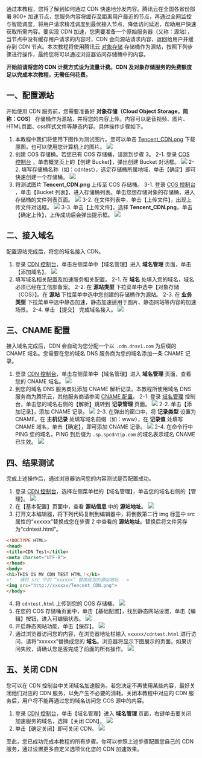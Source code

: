 通过本教程，您将了解到如何通过 CDN 快速地分发内容。腾讯云在全国各省份部署 800+ 加速节点，您服务内容将缓存至距离用户最近的节点，再通过全网监控与智能调度，将用户请求精准调度到最优接入节点，降低访问延迟，帮助用户快速获取所需内容。要实现 CDN 加速，您需要准备一个原始服务器（又称：源站），当节点中没有缓存用户请求的内容时，CDN 会向源站请求内容，返回给用户并缓存到 CDN 节点。本次教程将使用腾讯云 [对象存储](https://www.qcloud.com/product/cos) 存储桶作为源站，按照下列步骤进行操作，最终您将可以通过浏览器访问存储桶中的内容。

**开始前请将您的 CDN 计费方式设为流量计费。CDN 及对象存储服务的免费额度足以完成本次教程，无需任何花费。**

## 一、配置源站
开始使用 CDN 服务前，您需要准备好 **对象存储（Cloud Object Storage，简称：COS）** 存储桶作为源站，并将您的内容上传。内容可以是音视频、图片、HTML页面、css样式文件等静态内容。具体操作步骤如下。
1. 本教程中我们将使用下图作为测试图片。您可以单击 [Tencent_CDN.png](http://cdntest-1253833564.cosgz.myqcloud.com/Tencent_CDN.png) 下载原图，也可以使用您计算机上的图片。
![](https://mc.qcloudimg.com/static/img/975e127f832bf943b5b0575d96c9d160/Tencent_CDN.png)
2. 创建 COS 存储桶。若您已有 COS 存储桶，请跳到步骤 3。
	2-1. 登录 [COS 控制台](https://console.qcloud.com/cos4) ，单击概览页上的【创建 Bucket】，弹出创建 Bucket 对话框。
	![](https://mc.qcloudimg.com/static/img/94a92b09d6dd58e9de2e9a3c8a3c3586/image.png)
	2-2. 填写存储桶名称（如：cdntest），选定存储桶所属地域，单击【确定】即可快速创建一个存储桶。
	![](https://mc.qcloudimg.com/static/img/2da55897ed9666300bb2a0eeacdb0ea6/create_bucket.png)
3. 将测试图片 **Tencent_CDN.png** 上传至 COS 存储桶。
	3-1. 登录 [COS 控制台](https://console.qcloud.com/cos4) ，单击【Bucket 列表】，进入存储桶列表。单击您想存储对象的存储桶，进入存储桶的文件列表页面。
	![](https://mc.qcloudimg.com/static/img/ddbbd04cea224839ec026ca11c2ea56c/bucket_list.png)
	3-2. 在文件列表中，单击【上传文件】，出现上传文件对话框。
	![](https://mc.qcloudimg.com/static/img/78b365fd883bfd6231a65c3f9d935166/upload_file.png)
	3-3. 单击【上传文件】，选择 **Tencent_CDN.png**，单击【确定上传】，上传成功后会弹出提示框。
	![](https://mc.qcloudimg.com/static/img/ca01c8ea5c1032e067ba572e5360953a/select_file.png)

## 二、接入域名
配置源站完成后，将您的域名接入 CDN。
1. 登录 [CDN 控制台](https://console.qcloud.com/cdn)，单击左侧菜单中【域名管理】进入 **域名管理** 页面，单击【添加域名】。
![](https://mc.qcloudimg.com/static/img/e68a96fa42843fa13f58afc7ba15e2fe/add_host.png)
2. 填写域名相关配置及加速服务相关配置。
	2-1. 在 **域名** 处填入您的域名，域名必须已经在工信部备案。
	2-2. 在 **源站类型** 下拉菜单中选中【对象存储（COS）】。在 **源站** 下拉菜单中选中您创建的存储桶作为源站。 
	2-3. 在 **业务类型** 下拉菜单中选中静态加速，静态加速适用于图片、静态网站等内容的加速场景。
	2-4. 单击 【提交】 完成域名接入。
	![](https://mc.qcloudimg.com/static/img/7662acc676fa17f306712da17f75b7de/add_domain.png)

## 三、CNAME 配置
接入域名完成后，CDN 会自动为您分配一个以 ```.cdn.dnsv1.com``` 为后缀的 CNAME 域名。您需要在您的域名 DNS 服务商为您的域名添加一条 CNAME 记录。
1. 登录 [CDN 控制台](https://console.qcloud.com/cdn)，单击左侧菜单中【域名管理】进入 **域名管理** 页面，查看您的 CNAME 域名。
![](https://mc.qcloudimg.com/static/img/39bf233c5145c1f1c64bfa2c628c6019/check_cname.png)
2. 到您的域名 DNS 服务商处添加 CNAME 解析记录。本教程所使用域名 DNS 服务商为腾讯云，其他服务商请参阅 [CNAME 配置](https://www.qcloud.com/document/product/228/3121)。
	2-1. 登录 [域名管理](https://console.qcloud.com/domain) 控制台，单击您的域名右侧的【解析】跳转到 **记录管理** 页面。
	![](https://mc.qcloudimg.com/static/img/d736722a9a2f0788f55c3ea10320baab/mydomain.png)
	2-2. 单击【添加记录】，添加 CNAME 记录。
	![](https://mc.qcloudimg.com/static/img/280a9f09e37eeb5938a8b10b7e671b9c/add_record.png)
	2-3. 在弹出的窗口中，将 **记录类型** 设置为 CNAME，在 **主机记录** 处填写域名前缀（如：www），在 **记录值** 处填写 CNAME 域名，单击【确定】，即可添加 CNAME 记录。
	![](https://mc.qcloudimg.com/static/img/398f272e255e7645c7a170c483a29f68/record_info.png)
	2-4. 在命令行中 PING 您的域名，PING 到后缀为 ```.sp.spcdntip.com``` 的域名表示域名 CNAME 已生效。
	![](https://mc.qcloudimg.com/static/img/6935d942002b83117157028b6dbad46c/ping.png)


## 四、结果测试
完成上述操作后，通过浏览器访问您的内容测试是否配置成功。
1. 登录 [CDN 控制台](https://console.qcloud.com/cdn)，选择左侧菜单栏的【域名管理】，单击您的域名右侧的【管理】。
![](https://mc.qcloudimg.com/static/img/064a6808d098beea397e55b6e776194d/domain_manage.png)
2. 在【基本配置】页面中，查看 **源站信息** 中的 **源站地址**。
![](https://mc.qcloudimg.com/static/img/72392441874862aa65307d4214af1ec8/host_info.png)
3. 打开文本编辑器，将下列代码复制到编辑器中，将倒数第二行 img 标签中 src 属性的“xxxxxx”替换成您在步骤 2 中查看的 **源站地址**。替换后将文件另存为“cdntest.html”。
``` HTML
<!DOCTYPE HTML>
<head>
<title>CDN Test</title>
<meta charset="UTF-8">
</head>
<body>
<h1>THIS IS MY CDN TEST HTML！</h1>
<!-- 请将 src 中的 “xxxxxx” 替换成您的源站地址 -->
<img src="http://xxxxxx/Tencent_CDN.png">
</body>
```
4. 将 ```cdntest.html``` 上传到您的 COS 存储桶。
![](https://mc.qcloudimg.com/static/img/0ead26411755696e3b61a5f4eb8feb18/upload_html.png)
5. 在您的 COS 存储桶页面中，单击【基础配置】，找到静态网站设置，单击【编辑】按钮，进入可编辑状态。
![](https://mc.qcloudimg.com/static/img/682188854dabd038d34a452569feefa3/image.png)
6. 开启静态网站功能，单击【保存】。
![](https://mc.qcloudimg.com/static/img/cc3a70001267a80581c162ecb83f2d96/static_site.png)
7. 通过浏览器访问您的内容，在浏览器地址栏输入 ```xxxxxx/cdntest.html``` 进行访问，请将“xxxxxx”替换成您的 **域名**。浏览器将显示下图展示的页面。如果访问失败，请确认您是否完成了前面的所有操作。
![](https://mc.qcloudimg.com/static/img/3b1dc8791ca7540f1f3e119f0f31e741/test_ok.png)

## 五、关闭 CDN
您可以在 CDN 控制台中关闭域名加速服务。若您决定不再使用某些内容，最好关闭他们对应的 CDN 服务，以免产生不必要的消耗。关闭本教程中对应的 CDN 服务后，用户将不能再通过您的域名访问您 COS 源中的内容。
1. 登录 [CDN 控制台](https://console.qcloud.com/cdn)，单击【域名管理】进入 **域名管理** 页面，右键单击要关闭加速服务的域名，选择【关闭 CDN】。
![](https://mc.qcloudimg.com/static/img/367e6359e85fb7eebb2a9867506948a8/shutdown_cdn.png)
2. 单击【确定关闭】即可关闭 CDN。
![](https://mc.qcloudimg.com/static/img/6f16a16eb5999c72ad9b3b39139eccd7/shutdown_confirm.png)

至此，您已成功完成本教程的所有步骤。你可以参照上述步骤配置您自己的 CDN 服务，通过设置更多自定义选项优化您的 CDN 加速效果。
